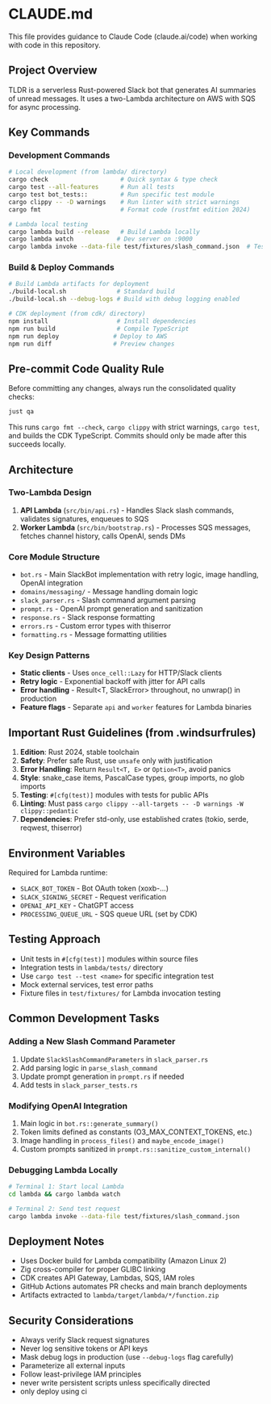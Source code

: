 # CLAUDE.md

This file provides guidance to Claude Code (claude.ai/code) when working with code in this repository.

## Project Overview

TLDR is a serverless Rust-powered Slack bot that generates AI summaries of unread messages. It uses a two-Lambda architecture on AWS with SQS for async processing.

## Key Commands

### Development Commands
```bash
# Local development (from lambda/ directory)
cargo check                    # Quick syntax & type check
cargo test --all-features      # Run all tests
cargo test bot_tests::         # Run specific test module
cargo clippy -- -D warnings    # Run linter with strict warnings
cargo fmt                      # Format code (rustfmt edition 2024)

# Lambda local testing
cargo lambda build --release   # Build Lambda locally
cargo lambda watch            # Dev server on :9000
cargo lambda invoke --data-file test/fixtures/slash_command.json  # Test with fixture
```

### Build & Deploy Commands
```bash
# Build Lambda artifacts for deployment
./build-local.sh              # Standard build
./build-local.sh --debug-logs # Build with debug logging enabled

# CDK deployment (from cdk/ directory)
npm install                   # Install dependencies
npm run build                 # Compile TypeScript
npm run deploy               # Deploy to AWS
npm run diff                 # Preview changes
```

## Pre-commit Code Quality Rule

Before committing any changes, always run the consolidated quality checks:

```bash
just qa
```

This runs `cargo fmt --check`, `cargo clippy` with strict warnings, `cargo test`, and builds the CDK TypeScript. Commits should only be made after this succeeds locally.

## Architecture

### Two-Lambda Design
1. **API Lambda** (`src/bin/api.rs`) - Handles Slack slash commands, validates signatures, enqueues to SQS
2. **Worker Lambda** (`src/bin/bootstrap.rs`) - Processes SQS messages, fetches channel history, calls OpenAI, sends DMs

### Core Module Structure
- `bot.rs` - Main SlackBot implementation with retry logic, image handling, OpenAI integration
- `domains/messaging/` - Message handling domain logic
- `slack_parser.rs` - Slash command argument parsing
- `prompt.rs` - OpenAI prompt generation and sanitization
- `response.rs` - Slack response formatting
- `errors.rs` - Custom error types with thiserror
- `formatting.rs` - Message formatting utilities

### Key Design Patterns
- **Static clients** - Uses `once_cell::Lazy` for HTTP/Slack clients
- **Retry logic** - Exponential backoff with jitter for API calls
- **Error handling** - Result<T, SlackError> throughout, no unwrap() in production
- **Feature flags** - Separate `api` and `worker` features for Lambda binaries

## Important Rust Guidelines (from .windsurfrules)

1. **Edition**: Rust 2024, stable toolchain
2. **Safety**: Prefer safe Rust, use `unsafe` only with justification
3. **Error Handling**: Return `Result<T, E>` or `Option<T>`, avoid panics
4. **Style**: snake_case items, PascalCase types, group imports, no glob imports
5. **Testing**: `#[cfg(test)]` modules with tests for public APIs
6. **Linting**: Must pass `cargo clippy --all-targets -- -D warnings -W clippy::pedantic`
7. **Dependencies**: Prefer std-only, use established crates (tokio, serde, reqwest, thiserror)

## Environment Variables

Required for Lambda runtime:
- `SLACK_BOT_TOKEN` - Bot OAuth token (xoxb-...)
- `SLACK_SIGNING_SECRET` - Request verification
- `OPENAI_API_KEY` - ChatGPT access
- `PROCESSING_QUEUE_URL` - SQS queue URL (set by CDK)

## Testing Approach

- Unit tests in `#[cfg(test)]` modules within source files
- Integration tests in `lambda/tests/` directory
- Use `cargo test --test <name>` for specific integration test
- Mock external services, test error paths
- Fixture files in `test/fixtures/` for Lambda invocation testing

## Common Development Tasks

### Adding a New Slash Command Parameter
1. Update `SlackSlashCommandParameters` in `slack_parser.rs`
2. Add parsing logic in `parse_slash_command`
3. Update prompt generation in `prompt.rs` if needed
4. Add tests in `slack_parser_tests.rs`

### Modifying OpenAI Integration
1. Main logic in `bot.rs::generate_summary()`
2. Token limits defined as constants (O3_MAX_CONTEXT_TOKENS, etc.)
3. Image handling in `process_files()` and `maybe_encode_image()`
4. Custom prompts sanitized in `prompt.rs::sanitize_custom_internal()`

### Debugging Lambda Locally
```bash
# Terminal 1: Start local Lambda
cd lambda && cargo lambda watch

# Terminal 2: Send test request
cargo lambda invoke --data-file test/fixtures/slash_command.json
```

## Deployment Notes

- Uses Docker build for Lambda compatibility (Amazon Linux 2)
- Zig cross-compiler for proper GLIBC linking
- CDK creates API Gateway, Lambdas, SQS, IAM roles
- GitHub Actions automates PR checks and main branch deployments
- Artifacts extracted to `lambda/target/lambda/*/function.zip`

## Security Considerations

- Always verify Slack request signatures
- Never log sensitive tokens or API keys
- Mask debug logs in production (use `--debug-logs` flag carefully)
- Parameterize all external inputs
- Follow least-privilege IAM principles
- never write persistent scripts unless specifically directed
- only deploy using ci